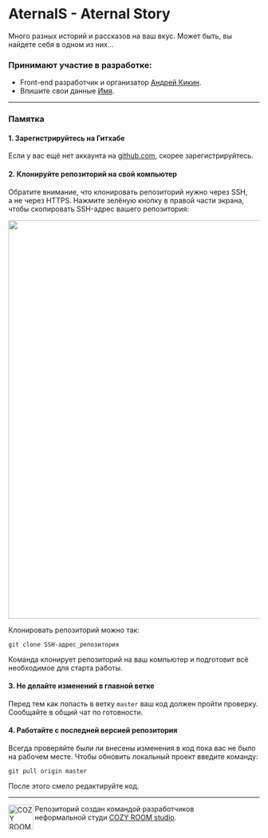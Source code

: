 # AternalS  -  Aternal Story
Много разных историй и рассказов на ваш вкус. Может быть, вы найдете себя в одном из них...

### Принимают участие в разработке:
* Front-end разработчик и организатор [Андрей Кикин](https://github.com/Fitjet).
* Впишите свои данные [Имя](https://ssylka-na-resurs).

---

### Памятка

#### 1. Зарегистрируйтесь на Гитхабе

Если у вас ещё нет аккаунта на [github.com](https://github.com/join), скорее зарегистрируйтесь.

#### 2. Клонируйте репозиторий на свой компьютер

Обратите внимание, что клонировать репозиторий нужно через SSH, а не через HTTPS. Нажмите зелёную кнопку в правой части экрана, чтобы скопировать SSH-адрес вашего репозитория:

<img width="800" alt="" src="https://i.ibb.co/xCWZnY3/image.png">

Клонировать репозиторий можно так:

```
git clone SSH-адрес_репозитория
```

Команда клонирует репозиторий на ваш компьютер и подготовит всё необходимое для старта работы.

#### 3. Не делайте изменений в главной ветке

Перед тем как попасть в ветку `master` ваш код должен пройти проверку. Сообщайте в общий чат по готовности.

#### 4. Работайте с последней версией репозитория

Всегда проверяйте были ли внесены изменения в код пока вас не было на рабочем месте. Чтобы обновить локальный проект введите команду:

```
git pull origin master
```

После этого смело редактируйте код.

---
<a href="https://htmlacademy.ru/intensive/adaptive"><img align="left" width="50" height="50" alt="COZY ROOM studio" src="https://i.ibb.co/6vbvCz2/image.png"></a>

Репозиторий создан командой разработчиков</br>неформальной студи [COZY ROOM studio](https://t.me/COZY_ROOM_st_News).
